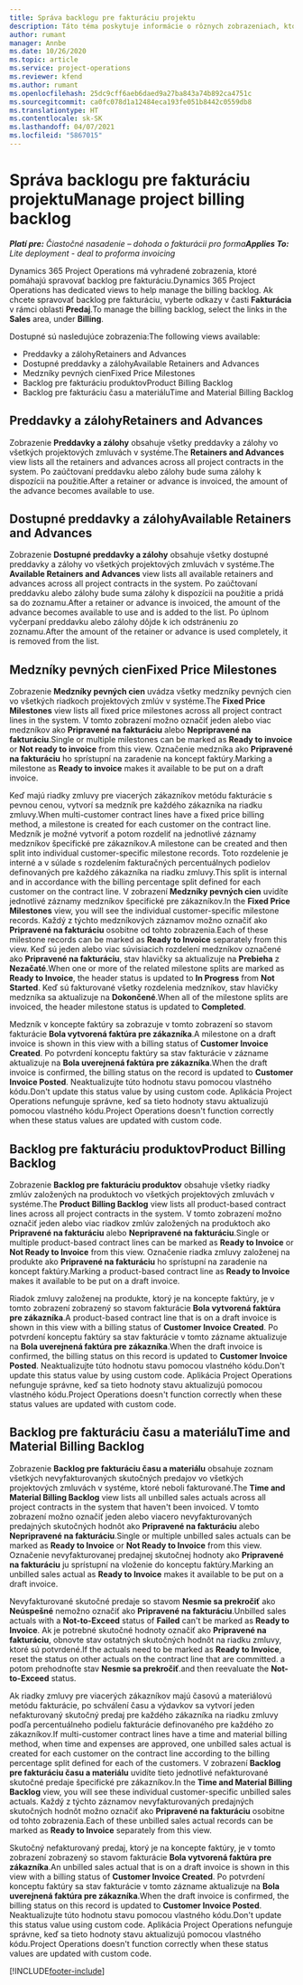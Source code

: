 ```yaml
---
title: Správa backlogu pre fakturáciu projektu
description: Táto téma poskytuje informácie o rôznych zobrazeniach, ktoré je možné použiť pri správe backlogu pre fakturáciu na projektoch.
author: rumant
manager: Annbe
ms.date: 10/26/2020
ms.topic: article
ms.service: project-operations
ms.reviewer: kfend
ms.author: rumant
ms.openlocfilehash: 25dc9cff6aeb6daed9a27ba843a74b892ca4751c
ms.sourcegitcommit: ca0fc078d1a12484eca193fe051b8442c0559db8
ms.translationtype: HT
ms.contentlocale: sk-SK
ms.lasthandoff: 04/07/2021
ms.locfileid: "5867015"
---
```

# <a name="manage-project-billing-backlog"></a><span data-ttu-id="246ea-103">Správa backlogu pre fakturáciu projektu</span><span class="sxs-lookup"><span data-stu-id="246ea-103">Manage project billing backlog</span></span> 

<span data-ttu-id="246ea-104">_**Platí pre:** Čiastočné nasadenie – dohoda o fakturácii pro forma_</span><span class="sxs-lookup"><span data-stu-id="246ea-104">_**Applies To:** Lite deployment - deal to proforma invoicing_</span></span>

<span data-ttu-id="246ea-105">Dynamics 365 Project Operations má vyhradené zobrazenia, ktoré pomáhajú spravovať backlog pre fakturáciu.</span><span class="sxs-lookup"><span data-stu-id="246ea-105">Dynamics 365 Project Operations has dedicated views to help manage the billing backlog.</span></span> <span data-ttu-id="246ea-106">Ak chcete spravovať backlog pre fakturáciu, vyberte odkazy v časti **Fakturácia** v rámci oblasti **Predaj**.</span><span class="sxs-lookup"><span data-stu-id="246ea-106">To manage the billing backlog, select the links in the **Sales** area, under **Billing**.</span></span> 

<span data-ttu-id="246ea-107">Dostupné sú nasledujúce zobrazenia:</span><span class="sxs-lookup"><span data-stu-id="246ea-107">The following views available:</span></span>

- <span data-ttu-id="246ea-108">Preddavky a zálohy</span><span class="sxs-lookup"><span data-stu-id="246ea-108">Retainers and Advances</span></span>
- <span data-ttu-id="246ea-109">Dostupné preddavky a zálohy</span><span class="sxs-lookup"><span data-stu-id="246ea-109">Available Retainers and Advances</span></span>
- <span data-ttu-id="246ea-110">Medzníky pevných cien</span><span class="sxs-lookup"><span data-stu-id="246ea-110">Fixed Price Milestones</span></span>
- <span data-ttu-id="246ea-111">Backlog pre fakturáciu produktov</span><span class="sxs-lookup"><span data-stu-id="246ea-111">Product Billing Backlog</span></span>
- <span data-ttu-id="246ea-112">Backlog pre fakturáciu času a materiálu</span><span class="sxs-lookup"><span data-stu-id="246ea-112">Time and Material Billing Backlog</span></span>

## <a name="retainers-and-advances"></a><span data-ttu-id="246ea-113">Preddavky a zálohy</span><span class="sxs-lookup"><span data-stu-id="246ea-113">Retainers and Advances</span></span>

<span data-ttu-id="246ea-114">Zobrazenie **Preddavky a zálohy** obsahuje všetky preddavky a zálohy vo všetkých projektových zmluvách v systéme.</span><span class="sxs-lookup"><span data-stu-id="246ea-114">The **Retainers and Advances** view lists all the retainers and advances across all project contracts in the system.</span></span> <span data-ttu-id="246ea-115">Po zaúčtovaní preddavku alebo zálohy bude suma zálohy k dispozícii na použitie.</span><span class="sxs-lookup"><span data-stu-id="246ea-115">After a retainer or advance is invoiced, the amount of the advance becomes available to use.</span></span>

## <a name="available-retainers-and-advances"></a><span data-ttu-id="246ea-116">Dostupné preddavky a zálohy</span><span class="sxs-lookup"><span data-stu-id="246ea-116">Available Retainers and Advances</span></span>

<span data-ttu-id="246ea-117">Zobrazenie **Dostupné preddavky a zálohy** obsahuje všetky dostupné preddavky a zálohy vo všetkých projektových zmluvách v systéme.</span><span class="sxs-lookup"><span data-stu-id="246ea-117">The **Available Retainers and Advances** view lists all available retainers and advances across all project contracts in the system.</span></span> <span data-ttu-id="246ea-118">Po zaúčtovaní preddavku alebo zálohy bude suma zálohy k dispozícii na použitie a pridá sa do zoznamu.</span><span class="sxs-lookup"><span data-stu-id="246ea-118">After a retainer or advance is invoiced, the amount of the advance becomes available to use and is added to the list.</span></span> <span data-ttu-id="246ea-119">Po úplnom vyčerpaní preddavku alebo zálohy dôjde k ich odstráneniu zo zoznamu.</span><span class="sxs-lookup"><span data-stu-id="246ea-119">After the amount of the retainer or advance is used completely, it is removed from the list.</span></span>

## <a name="fixed-price-milestones"></a><span data-ttu-id="246ea-120">Medzníky pevných cien</span><span class="sxs-lookup"><span data-stu-id="246ea-120">Fixed Price Milestones</span></span>

<span data-ttu-id="246ea-121">Zobrazenie **Medzníky pevných cien** uvádza všetky medzníky pevných cien vo všetkých riadkoch projektových zmlúv v systéme.</span><span class="sxs-lookup"><span data-stu-id="246ea-121">The **Fixed Price Milestones** view lists all fixed price milestones across all project contract lines in the system.</span></span> <span data-ttu-id="246ea-122">V tomto zobrazení možno označiť jeden alebo viac medzníkov ako **Pripravené na fakturáciu** alebo **Nepripravené na fakturáciu**.</span><span class="sxs-lookup"><span data-stu-id="246ea-122">Single or multiple milestones can be marked as **Ready to invoice** or **Not ready to invoice** from this view.</span></span> <span data-ttu-id="246ea-123">Označenie medzníka ako **Pripravené na fakturáciu** ho sprístupní na zaradenie na koncept faktúry.</span><span class="sxs-lookup"><span data-stu-id="246ea-123">Marking a milestone as **Ready to invoice** makes it available to be put on a draft invoice.</span></span>

<span data-ttu-id="246ea-124">Keď majú riadky zmluvy pre viacerých zákazníkov metódu fakturácie s pevnou cenou, vytvorí sa medzník pre každého zákazníka na riadku zmluvy.</span><span class="sxs-lookup"><span data-stu-id="246ea-124">When multi-customer contract lines have a fixed price billing method, a milestone is created for each customer on the contract line.</span></span> <span data-ttu-id="246ea-125">Medzník je možné vytvoriť a potom rozdeliť na jednotlivé záznamy medzníkov špecifické pre zákazníkov.</span><span class="sxs-lookup"><span data-stu-id="246ea-125">A milestone can be created and then split into individual customer-specific milestone records.</span></span> <span data-ttu-id="246ea-126">Toto rozdelenie je interné a v súlade s rozdelením fakturačných percentuálnych podielov definovaných pre každého zákazníka na riadku zmluvy.</span><span class="sxs-lookup"><span data-stu-id="246ea-126">This split is internal and in accordance with the billing percentage split defined for each customer on the contract line.</span></span> <span data-ttu-id="246ea-127">V zobrazení **Medzníky pevných cien** uvidíte jednotlivé záznamy medzníkov špecifické pre zákazníkov.</span><span class="sxs-lookup"><span data-stu-id="246ea-127">In the **Fixed Price Milestones** view, you will see the individual customer-specific milestone records.</span></span> <span data-ttu-id="246ea-128">Každý z týchto medzníkových záznamov možno označiť ako **Pripravené na fakturáciu** osobitne od tohto zobrazenia.</span><span class="sxs-lookup"><span data-stu-id="246ea-128">Each of these milestone records can be marked as **Ready to Invoice** separately from this view.</span></span> <span data-ttu-id="246ea-129">Keď sú jeden alebo viac súvisiacich rozdelení medzníkov označené ako **Pripravené na fakturáciu**, stav hlavičky sa aktualizuje na **Prebieha** z **Nezačaté**.</span><span class="sxs-lookup"><span data-stu-id="246ea-129">When one or more of the related milestone splits are marked as **Ready to Invoice**, the header status is updated to **In Progress** from **Not Started**.</span></span> <span data-ttu-id="246ea-130">Keď sú fakturované všetky rozdelenia medzníkov, stav hlavičky medzníka sa aktualizuje na **Dokončené**.</span><span class="sxs-lookup"><span data-stu-id="246ea-130">When all of the milestone splits are invoiced, the header milestone status is updated to **Completed**.</span></span>

<span data-ttu-id="246ea-131">Medzník v koncepte faktúry sa zobrazuje v tomto zobrazení so stavom fakturácie **Bola vytvorená faktúra pre zákazníka**.</span><span class="sxs-lookup"><span data-stu-id="246ea-131">A milestone on a draft invoice is shown in this view with a billing status of **Customer Invoice Created**.</span></span> <span data-ttu-id="246ea-132">Po potvrdení konceptu faktúry sa stav fakturácie v zázname aktualizuje na **Bola uverejnená faktúra pre zákazníka**.</span><span class="sxs-lookup"><span data-stu-id="246ea-132">When the draft invoice is confirmed, the billing status on the record is updated to **Customer Invoice Posted**.</span></span> <span data-ttu-id="246ea-133">Neaktualizujte túto hodnotu stavu pomocou vlastného kódu.</span><span class="sxs-lookup"><span data-stu-id="246ea-133">Don't update this status value by using custom code.</span></span> <span data-ttu-id="246ea-134">Aplikácia Project Operations nefunguje správne, keď sa tieto hodnoty stavu aktualizujú pomocou vlastného kódu.</span><span class="sxs-lookup"><span data-stu-id="246ea-134">Project Operations doesn't function correctly when these status values are updated with custom code.</span></span>

## <a name="product-billing-backlog"></a><span data-ttu-id="246ea-135">Backlog pre fakturáciu produktov</span><span class="sxs-lookup"><span data-stu-id="246ea-135">Product Billing Backlog</span></span>

<span data-ttu-id="246ea-136">Zobrazenie **Backlog pre fakturáciu produktov** obsahuje všetky riadky zmlúv založených na produktoch vo všetkých projektových zmluvách v systéme.</span><span class="sxs-lookup"><span data-stu-id="246ea-136">The **Product Billing Backlog** view lists all product-based contract lines across all project contracts in the system.</span></span> <span data-ttu-id="246ea-137">V tomto zobrazení možno označiť jeden alebo viac riadkov zmlúv založených na produktoch ako **Pripravené na fakturáciu** alebo **Nepripravené na fakturáciu**.</span><span class="sxs-lookup"><span data-stu-id="246ea-137">Single or multiple product-based contract lines can be marked as **Ready to Invoice** or **Not Ready to Invoice** from this view.</span></span> <span data-ttu-id="246ea-138">Označenie riadka zmluvy založenej na produkte ako **Pripravené na fakturáciu** ho sprístupní na zaradenie na koncept faktúry.</span><span class="sxs-lookup"><span data-stu-id="246ea-138">Marking a product-based contract line as **Ready to Invoice** makes it available to be put on a draft invoice.</span></span>

<span data-ttu-id="246ea-139">Riadok zmluvy založenej na produkte, ktorý je na koncepte faktúry, je v tomto zobrazení zobrazený so stavom fakturácie **Bola vytvorená faktúra pre zákazníka**.</span><span class="sxs-lookup"><span data-stu-id="246ea-139">A product-based contract line that is on a draft invoice is shown in this view with a billing status of **Customer Invoice Created**.</span></span> <span data-ttu-id="246ea-140">Po potvrdení konceptu faktúry sa stav fakturácie v tomto zázname aktualizuje na **Bola uverejnená faktúra pre zákazníka**.</span><span class="sxs-lookup"><span data-stu-id="246ea-140">When the draft invoice is confirmed, the billing status on this record is updated to **Customer Invoice Posted**.</span></span> <span data-ttu-id="246ea-141">Neaktualizujte túto hodnotu stavu pomocou vlastného kódu.</span><span class="sxs-lookup"><span data-stu-id="246ea-141">Don't update this status value by using custom code.</span></span> <span data-ttu-id="246ea-142">Aplikácia Project Operations nefunguje správne, keď sa tieto hodnoty stavu aktualizujú pomocou vlastného kódu.</span><span class="sxs-lookup"><span data-stu-id="246ea-142">Project Operations doesn't function correctly when these status values are updated with custom code.</span></span>

## <a name="time-and-material-billing-backlog"></a><span data-ttu-id="246ea-143">Backlog pre fakturáciu času a materiálu</span><span class="sxs-lookup"><span data-stu-id="246ea-143">Time and Material Billing Backlog</span></span>

<span data-ttu-id="246ea-144">Zobrazenie **Backlog pre fakturáciu času a materiálu** obsahuje zoznam všetkých nevyfakturovaných skutočných predajov vo všetkých projektových zmluvách v systéme, ktoré neboli fakturované.</span><span class="sxs-lookup"><span data-stu-id="246ea-144">The **Time and Material Billing Backlog** view lists all unbilled sales actuals across all project contracts in the system that haven't been invoiced.</span></span> <span data-ttu-id="246ea-145">V tomto zobrazení možno označiť jeden alebo viacero nevyfakturovaných predajných skutočných hodnôt ako **Pripravené na fakturáciu** alebo **Nepripravené na fakturáciu**.</span><span class="sxs-lookup"><span data-stu-id="246ea-145">Single or multiple unbilled sales actuals can be marked as **Ready to Invoice** or **Not Ready to Invoice** from this view.</span></span> <span data-ttu-id="246ea-146">Označenie nevyfakturovanej predajnej skutočnej hodnoty ako **Pripravené na fakturáciu** ju sprístupní na vloženie do konceptu faktúry.</span><span class="sxs-lookup"><span data-stu-id="246ea-146">Marking an unbilled sales actual as **Ready to Invoice** makes it available to be put on a draft invoice.</span></span>

<span data-ttu-id="246ea-147">Nevyfakturované skutočné predaje so stavom **Nesmie sa prekročiť** ako **Neúspešné** nemožno označiť ako **Pripravené na fakturáciu**.</span><span class="sxs-lookup"><span data-stu-id="246ea-147">Unbilled sales actuals with a **Not-to-Exceed** status of **Failed** can't be marked as **Ready to Invoice**.</span></span> <span data-ttu-id="246ea-148">Ak je potrebné skutočné hodnoty označiť ako **Pripravené na fakturáciu**, obnovte stav ostatných skutočných hodnôt na riadku zmluvy, ktoré sú potvrdené.</span><span class="sxs-lookup"><span data-stu-id="246ea-148">If the actuals need to be marked as **Ready to Invoice**, reset the status on other actuals on the contract line that are committed.</span></span> <span data-ttu-id="246ea-149">a potom prehodnoťte stav **Nesmie sa prekročiť**.</span><span class="sxs-lookup"><span data-stu-id="246ea-149">and then reevaluate the **Not-to-Exceed** status.</span></span>

<span data-ttu-id="246ea-150">Ak riadky zmluvy pre viacerých zákazníkov majú časovú a materiálovú metódu fakturácie, po schválení času a výdavkov sa vytvorí jeden nefakturovaný skutočný predaj pre každého zákazníka na riadku zmluvy podľa percentuálneho podielu fakturácie definovaného pre každého zo zákazníkov.</span><span class="sxs-lookup"><span data-stu-id="246ea-150">If multi-customer contract lines have a time and material billing method, when time and expenses are approved, one unbilled sales actual is created for each customer on the contract line according to the billing percentage split defined for each of the customers.</span></span> <span data-ttu-id="246ea-151">V zobrazení **Backlog pre fakturáciu času a materiálu** uvidíte tieto jednotlivé nefakturované skutočné predaje špecifické pre zákazníkov.</span><span class="sxs-lookup"><span data-stu-id="246ea-151">In the **Time and Material Billing Backlog** view, you will see these individual customer-specific unbilled sales actuals.</span></span> <span data-ttu-id="246ea-152">Každý z týchto záznamov nevyfakturovaných predajných skutočných hodnôt možno označiť ako **Pripravené na fakturáciu** osobitne od tohto zobrazenia.</span><span class="sxs-lookup"><span data-stu-id="246ea-152">Each of these unbilled sales actual records can be marked as **Ready to Invoice** separately from this view.</span></span>

<span data-ttu-id="246ea-153">Skutočný nefakturovaný predaj, ktorý je na koncepte faktúry, je v tomto zobrazení zobrazený so stavom fakturácie **Bola vytvorená faktúra pre zákazníka**.</span><span class="sxs-lookup"><span data-stu-id="246ea-153">An unbilled sales actual that is on a draft invoice is shown in this view with a billing status of **Customer Invoice Created**.</span></span> <span data-ttu-id="246ea-154">Po potvrdení konceptu faktúry sa stav fakturácie v tomto zázname aktualizuje na **Bola uverejnená faktúra pre zákazníka**.</span><span class="sxs-lookup"><span data-stu-id="246ea-154">When the draft invoice is confirmed, the billing status on this record is updated to **Customer Invoice Posted**.</span></span> <span data-ttu-id="246ea-155">Neaktualizujte túto hodnotu stavu pomocou vlastného kódu.</span><span class="sxs-lookup"><span data-stu-id="246ea-155">Don't update this status value using custom code.</span></span> <span data-ttu-id="246ea-156">Aplikácia Project Operations nefunguje správne, keď sa tieto hodnoty stavu aktualizujú pomocou vlastného kódu.</span><span class="sxs-lookup"><span data-stu-id="246ea-156">Project Operations doesn't function correctly when these status values are updated with custom code.</span></span>


[!INCLUDE[footer-include](../../includes/footer-banner.md)]

